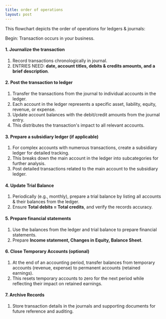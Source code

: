 ```yaml
---
title: order of operations
layout: post
---
```


This flowchart depicts the order of operations for ledgers & journals:

Begin: Transaction occurs in your business.

#### 1. Journalize the transaction  
   1. Record transactions chronologically in journal.  
   2. ENTRIES NEED: **date, account titles, debits & credits amounts, and a brief description**.  

#### 2. Post the transaction to ledger 

   1. Transfer the transactions from the journal to individual accounts in the ledger.  
   2. Each account in the ledger represents a specific asset, liability, equity, revenue, or expense.  
   3. Update account balances with the debit/credit amounts from the journal entry.  
   4. This distributes the transaction's impact to all relevant accounts.  

#### 3. Prepare a subsidiary ledger (if applicable)  

   1. For complex accounts with numerous transactions, create a subsidiary ledger for detailed tracking.  
   2. This breaks down the main account in the ledger into subcategories for further analysis.  
   3. Post detailed transactions related to the main account to the subsidiary ledger.  

#### 4. Update Trial Balance   

   1. Periodically (e.g., monthly), prepare a trial balance by listing all accounts & their balances from the ledger.  
   2. Ensure **Total debits = Total credits**, and verify the records accuracy.  

#### 5. Prepare financial statements   

   1. Use the balances from the ledger and trial balance to prepare financial statements.  
   2. Prepare **Income statement, Changes in Equity, Balance Sheet**.  

#### 6. Close Temporary Accounts (optional)   

   1. At the end of an accounting period, transfer balances from temporary accounts (revenue, expense) to permanent accounts (retained earnings).   
   2. This resets temporary accounts to zero for the next period while reflecting their impact on retained earnings.   

#### 7. Archive Records   

   1. Store transaction details in the journals and supporting documents for future reference and auditing.  
